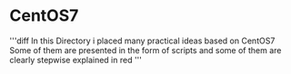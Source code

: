# CentOS7
'''diff
In this Directory i placed many practical ideas based on CentOS7 
Some of them are presented in the form of scripts and some of them are clearly stepwise explained in red
'''
